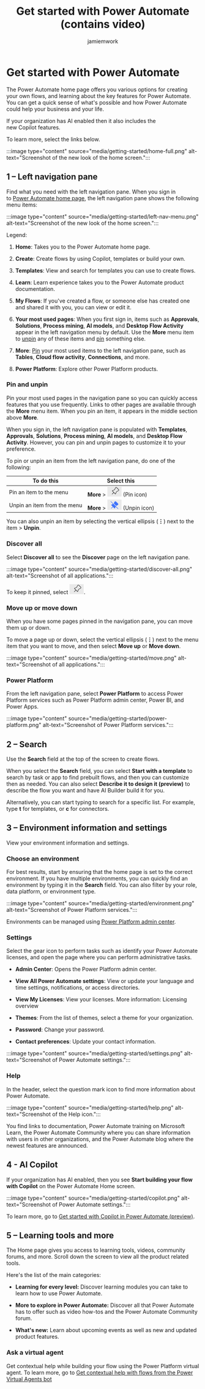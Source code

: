 ﻿---
title: Get started with Power Automate (contains video)
description: Learn how to navigate the Power automate home page.
author: jamiemwork
contributors:
  - jamiemwork
  - v-aangie
ms.subservice: cloud-flow
ms.topic: conceptual
ms.tgt_pltfrm: na
ms.workload: na
ms.date: 09/06/2023
ms.author: jamiller
ms.reviewer: angieandrews
search.audienceType: 
  - flowmaker
  - enduser
ms.collection: get-started
---

# Get started with Power Automate

The Power Automate home page offers you various options for creating your own flows, and learning about the key features for Power Automate. You can get a quick sense of what's possible and how Power Automate could help your business and your life.

If your organization has AI enabled then it also includes the new Copilot features.

To learn more, select the links below.

:::image type="content" source="media/getting-started/home-full.png" alt-text="Screenshot of the new look of the home screen.":::

## 1 – Left navigation pane

Find what you need with the left navigation pane. When you sign in to [Power Automate home page](https://make.powerautomate.com), the left navigation pane shows the following menu items:

:::image type="content" source="media/getting-started/left-nav-menu.png" alt-text="Screenshot of the new look of the home screen.":::

Legend:

1. **Home**: Takes you to the Power Automate home page.

1. **Create**: Create flows by using Copilot, templates or build your own.

1. **Templates**: View and search for templates you can use to create flows.

1. **Learn**: Learn experience takes you to the Power Automate product documentation.

1. **My Flows**: If you've created a flow, or someone else has created one and shared it with you, you can view or edit it.

1. **Your most used pages**: When you first sign in, items such as **Approvals**, **Solutions**, **Process mining**, **AI models**, and **Desktop Flow Activity** appear in the left navigation menu by default. Use the **More** menu item to [unpin](#pin-and-unpin) any of these items and [pin](#pin-and-unpin) something else.

1. **More**: [Pin](#pin-and-unpin) your most used items to the left navigation pane, such as **Tables**, **Cloud flow activity**, **Connections**, and more.

1. **Power Platform**: Explore other Power Platform products.

### Pin and unpin

Pin your most used pages in the navigation pane so you can quickly access features that you use frequently. Links to other pages are available through the **More** menu item. When you pin an item, it appears in the middle section above **More**.

When you sign in, the left navigation pane is populated with **Templates**, **Approvals**, **Solutions**, **Process mining**, **AI models**, and **Desktop Flow Activity**. However, you can pin and unpin pages to customize it to your preference.

To pin or unpin an item from the left navigation pane, do one of the following:


|To do this  |Select this |
|---------|---------|
|Pin an item to the menu    | **More** > ![Screenshot of the Pin icon.](media/getting-started/pin.png) (Pin icon) |
|Unpin an item from the menu       | **More** > ![Screenshot of the Unpin icon.](media/getting-started/unpin.png) (Unpin icon)       |

You can also unpin an item by selecting the vertical ellipsis (**&vellip;**) next to the item > **Unpin**.

### Discover all

Select **Discover all** to see the **Discover** page on the left navigation pane. 

:::image type="content" source="media/getting-started/discover-all.png" alt-text="Screenshot of all applications.":::

To keep it pinned, select ![Screenshot of the Pin icon.](media/getting-started/pin.png). <!--I don't see the Pin icon.-->

### Move up or move down

When you have some pages pinned in the navigation pane, you can move them up or down.

To move a page up or down, select the vertical ellipsis (**&vellip;**) next to the menu item that you want to move, and then select **Move up** or **Move down**.

:::image type="content" source="media/getting-started/move.png" alt-text="Screenshot of all applications.":::

### Power Platform

From the left navigation pane, select **Power Platform** to access Power Platform services such as Power Platform admin center, Power BI, and Power Apps.

:::image type="content" source="media/getting-started/power-platform.png" alt-text="Screenshot of Power Platform services.":::

## 2 – Search

Use the **Search** field at the top of the screen to create flows. <!--I don't see how you can find flows or find help documentation, as previously described.-->

When you select the **Search** field, you can select **Start with a template** to search by task or app to find prebuilt flows, and then you can customize then as needed. You can also select **Describe it to design it (preview)** to describe the flow you want and have AI Builder build it for you.

Alternatively, you can start typing to search for a specific list. For example, type **t** for templates, or **c** for connectors. <!---This seems very limited. Is it just bcause it's in test?-->

## 3 – Environment information and settings

View your environment information and settings.

### Choose an environment

For best results, start by ensuring that the home page is set to the correct environment. If you have multiple environments, you can quickly find an environment by typing it in the **Search** field. You can also filter by your role, data platform, or environment type. <!--I added this. Is it OK to keep?-->

:::image type="content" source="media/getting-started/environment.png" alt-text="Screenshot of Power Platform services.":::

Environments can be managed using [Power Platform admin center](https://learn.microsoft.com/en-us/power-platform/admin/environments-overview#manage-environments-in-the-power-platform-admin-center).

### Settings

Select the gear icon to perform tasks such as identify your Power Automate licenses, and open the page where you can perform administrative tasks.

- **Admin Center**: Opens the Power Platform admin center.

- **View All Power Automate settings**: View or update your language and time settings, notifications, or access directories.

- **View My Licenses**: View your licenses. More information: Licensing overview

- **Themes**: From the list of themes, select a theme for your organization.

- **Password**: Change your password.

- **Contact preferences**: Update your contact information.

:::image type="content" source="media/getting-started/settings.png" alt-text="Screenshot of Power Automate settings.":::

### Help

In the header, select the question mark icon to find more information about Power Automate.

:::image type="content" source="media/getting-started/help.png" alt-text="Screenshot of the Help icon.":::

You find links to documentation, Power Automate training on Microsoft Learn, the Power Automate Community where you can share information with users in other organizations, and the Power Automate blog where the newest features are announced.

## 4 - AI Copilot

If your organization has AI enabled, then you see **Start building your flow with Copilot** on the Power Automate Home screen.

:::image type="content" source="media/getting-started/copilot.png" alt-text="Screenshot of Power Automate settings.":::

To learn more, go to [Get started with Copilot in Power Automate (preview)](get-started-with-copilot.md).

## 5 – Learning tools and more

The Home page gives you access to learning tools, videos, community forums, and more. Scroll down the screen to view all the product related tools.

Here's the list of the main categories:

- **Learning for every level:** Discover learning modules you can take to learn how to use Power Automate.

- **More to explore in Power Automate:** Discover all that Power Automate has to offer such as video how-tos and the Power Automate Community forum.

- **What's new:** Learn about upcoming events as well as new and updated product features.

### Ask a virtual agent

Get contextual help while building your flow using the Power Platform virtual agent. To learn more, go to [Get contextual help with flows from the Power Virtual Agents bot](contextual-help-bot.md)